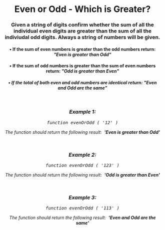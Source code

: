 <div align = 'center'>

# Even or Odd - Which is Greater?

</div>

<div align = 'center'>

<h3>Given a string of digits confirm whether the sum of all the individual even digits are greater than the sum of all the indiviudal odd digits. Always a string of numbers will be given.</h3>

<h4>•&nbsp;If the sum of even numbers is greater than the odd numbers return: <em>"Even is greater than Odd"</em></h4>
<h4>•&nbsp;If the sum of odd numbers is greater than the sum of even numbers return: <em>"Odd is greater than Even"</h4>
<h4>•&nbsp;If the total of both even and odd numbers are identical return:  <em>"Even and Odd are the same"</h4>

<br>

<h3>Example 1:</h3>

<pre>function evenOrOdd&nbsp;(&nbsp;'12'&nbsp;)</pre>

<p>The function should return the following result: &nbsp;<strong><em>'Even is greater than Odd'</em></strong></p>

<br>

<h3>Example 2:</h3>

<pre>function evenOrOdd&nbsp;(&nbsp;'123'&nbsp;)</pre>

<p>The function should return the following result: &nbsp;<strong><em>'Odd is greater than Even'</em></strong></p>

<br>

<h3>Example 3:</h3>

<pre>function evenOrOdd&nbsp;(&nbsp;'113'&nbsp;)</pre>

<p>The function should return the following result: &nbsp;<strong><em>'Even and Odd are the same'</em></strong></p>

</div>
